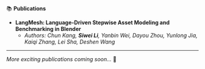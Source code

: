 📚 **Publications**

- **LangMesh: Language-Driven Stepwise Asset Modeling and Benchmarking in Blender**  
  - *Authors: Chun Kang, **Siwei Li**, Yanbin Wei, Dayou Zhou, Yunlong Jia, Kaiqi Zhang, Lei Sha, Deshen Wang*

---

*More exciting publications coming soon...* 🚀 
